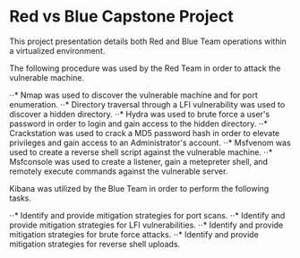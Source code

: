 # Red vs Blue Capstone Project

This project presentation details both Red and Blue Team operations within a virtualized environment.

The following procedure was used by the Red Team in order to attack the vulnerable machine.

⋅⋅*  Nmap was used to discover the vulnerable machine and for port enumeration.
⋅⋅*  Directory traversal through a LFI vulnerability was used to discover a hidden directory.
⋅⋅*  Hydra was used to brute force a user's password in order to login and gain access to the hidden directory.
⋅⋅*  Crackstation was used to crack a MD5 password hash in order to elevate privileges and gain access to an Administrator's account.
⋅⋅*  Msfvenom was used to create a reverse shell script against the vulnerable machine.
⋅⋅*  Msfconsole was used to create a listener, gain a metepreter shell, and remotely execute commands against the vulnerable server.

Kibana was utilized by the Blue Team in order to perform the following tasks.

⋅⋅*  Identify and provide mitigation strategies for port scans.
⋅⋅*  Identify and provide mitigation strategies for LFI vulnerabilities.
⋅⋅*  Identify and provide mitigation strategies for brute force attacks.
⋅⋅*  Identify and provide mitigation strategies for reverse shell uploads.